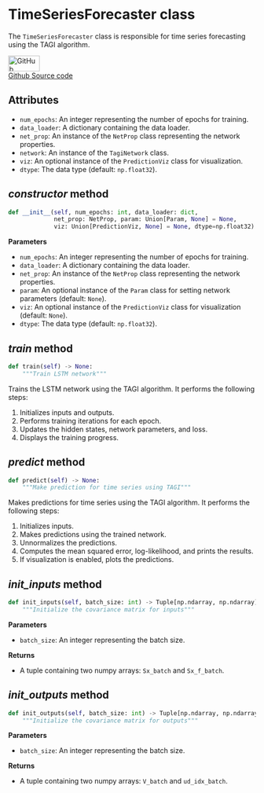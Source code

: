 # TimeSeriesForecaster class

The `TimeSeriesForecaster` class is responsible for time series forecasting using the TAGI algorithm.

<a href="https://github.com/lhnguyen102/cuTAGI/blob/main/python_examples/time_series_forecaster.py" class="github-link">
  <div class="github-icon-container">
    <img src="../images/GitHub-Mark.png" alt="GitHub" height="32" width="64">
  </div>
  <div class="github-text-container">
    Github Source code
  </div>
</a>

## Attributes

- `num_epochs`: An integer representing the number of epochs for training.
- `data_loader`: A dictionary containing the data loader.
- `net_prop`: An instance of the `NetProp` class representing the network properties.
- `network`: An instance of the `TagiNetwork` class.
- `viz`: An optional instance of the `PredictionViz` class for visualization.
- `dtype`: The data type (default: `np.float32`).

## *constructor* method

```python
def __init__(self, num_epochs: int, data_loader: dict, 
             net_prop: NetProp, param: Union[Param, None] = None, 
             viz: Union[PredictionViz, None] = None, dtype=np.float32) -> None:
```

**Parameters**
- `num_epochs`: An integer representing the number of epochs for training.
- `data_loader`: A dictionary containing the data loader.
- `net_prop`: An instance of the `NetProp` class representing the network properties.
- `param`: An optional instance of the `Param` class for setting network parameters (default: `None`).
- `viz`: An optional instance of the `PredictionViz` class for visualization (default: `None`).
- `dtype`: The data type (default: `np.float32`).

## *train* method

```python
def train(self) -> None:
    """Train LSTM network"""
```

Trains the LSTM network using the TAGI algorithm. It performs the following steps:
1. Initializes inputs and outputs.
2. Performs training iterations for each epoch.
3. Updates the hidden states, network parameters, and loss.
4. Displays the training progress.

## *predict* method

```python
def predict(self) -> None:
    """Make prediction for time series using TAGI"""
```

Makes predictions for time series using the TAGI algorithm. It performs the following steps:
1. Initializes inputs.
2. Makes predictions using the trained network.
3. Unnormalizes the predictions.
4. Computes the mean squared error, log-likelihood, and prints the results.
5. If visualization is enabled, plots the predictions.

## *init_inputs* method

```python
def init_inputs(self, batch_size: int) -> Tuple[np.ndarray, np.ndarray]:
    """Initialize the covariance matrix for inputs"""
```

**Parameters**
- `batch_size`: An integer representing the batch size.

**Returns**
- A tuple containing two numpy arrays: `Sx_batch` and `Sx_f_batch`.

## *init_outputs* method

```python
def init_outputs(self, batch_size: int) -> Tuple[np.ndarray, np.ndarray]:
    """Initialize the covariance matrix for outputs"""
```

**Parameters**
- `batch_size`: An integer representing the batch size.

**Returns**
- A tuple containing two numpy arrays: `V_batch` and `ud_idx_batch`.